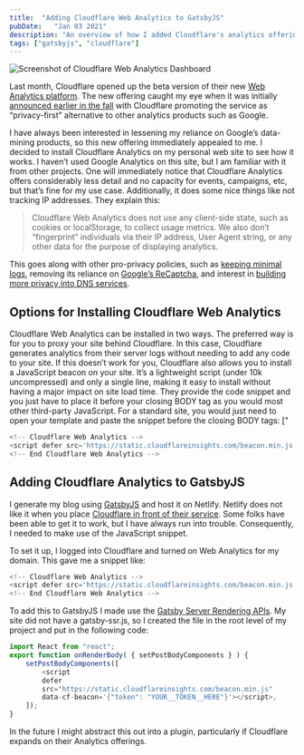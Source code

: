 ```yaml
---
title:  "Adding Cloudflare Web Analytics to GatsbyJS"
pubDate:   "Jan 03 2021"
description: "An overview of how I added Cloudflare's analytics offering to this site."
tags: ["gatsbyjs", "cloudflare"]
---
```


![Screenshot of Cloudflare Web Analytics Dashboard](/images/cloudflare-analytics.jpg)

Last month, Cloudflare opened up the beta version of their new [Web Analytics platform](https://www.cloudflare.com/web-analytics/). The new offering caught my eye when it was initially [announced earlier in the fall](https://www.searchenginejournal.com/cloudflare-web-analytics/382498/) with Cloudflare promoting the service as “privacy-first” alternative to other analytics products such as Google.

I have always been interested in lessening my reliance on Google’s data-mining products, so this new offering immediately appealed to me. I decided to install Cloudflare Analytics on my personal web site to see how it works. I haven’t used Google Analytics on this site, but I am familiar with it from other projects. One will immediately notice that Cloudflare Analytics offers considerably less detail and no capacity for events, campaigns, etc, but that’s fine for my use case. Additionally, it does some nice things like not tracking IP addresses. They explain this:

> Cloudflare Web Analytics does not use any client-side state, such as cookies or localStorage, to collect usage metrics. We also don’t “fingerprint” individuals via their IP address, User Agent string, or any other data for the purpose of displaying analytics. 

This goes along with other pro-privacy policies, such as [keeping minimal logs](https://blog.cloudflare.com/what-cloudflare-logs/), removing its reliance on [Google’s ReCaptcha](https://www.bleepingcomputer.com/news/technology/cloudflare-drops-googles-recaptcha-due-to-privacy-concerns/), and interest in [building more privacy into DNS services](https://blog.cloudflare.com/oblivious-dns/). 
 
## Options for Installing Cloudflare Web Analytics

Cloudflare Web Analytics can be installed in two ways. The preferred way is for you to proxy your site behind Cloudflare. In this case, Cloudflare generates analytics from their server logs without needing to add any code to your site. If this doesn’t work for you, Cloudflare also allows you to install a JavaScript beacon on your site. It’s a lightweight script (under 10k uncompressed) and only a single line, making it easy to install without having a major impact on site load time. They provide the code snippet and you just have to place it before your closing BODY tag as you would most other third-party  JavaScript. For a standard site, you would just need to open your template and paste the snippet before the closing BODY tags: ["

```javascript
<!-- Cloudflare Web Analytics -->
<script defer src='https://static.cloudflareinsights.com/beacon.min.js' data-cf-beacon='{"token": "YOUR_TOKEN_HERE"}'></script>
<!-- End Cloudflare Web Analytics -->
```

## Adding Cloudflare Analytics to GatsbyJS

I generate my blog using [GatsbyJS](https://www.gatsbyjs.com) and host it on Netlify. Netlify does not like it when you place [Cloudflare in front of their service](https://www.netlify.com/blog/2017/03/28/why-you-dont-need-cloudflare-with-netlify/). Some folks have been able to get it to work, but I have always run into trouble. Consequently, I needed to make use of the JavaScript snippet.

To set it up, I logged into Cloudflare and turned on Web Analytics for my domain. This gave me a snippet like:

```javascript
<!-- Cloudflare Web Analytics -->
<script defer src='https://static.cloudflareinsights.com/beacon.min.js' data-cf-beacon='{"token": "YOUR_TOKEN_HERE"}'></script>
<!-- End Cloudflare Web Analytics -->
```

To add this to GatsbyJS I made use the [Gatsby Server Rendering APIs](https://www.gatsbyjs.com/docs/reference/config-files/gatsby-ssr/). My site did not have a gatsby-ssr.js, so I created the file in the root level of my project and put in the following code:

```javascript
import React from "react";
export function onRenderBody( { setPostBodyComponents } ) {
    setPostBodyComponents([
        <script 
        defer 
        src="https://static.cloudflareinsights.com/beacon.min.js"
        data-cf-beacon='{"token": "YOUR__TOKEN__HERE"}'></script>,
    ]);
}
```

In the future I might abstract this out into a plugin, particularly if Cloudflare expands on their Analytics offerings.